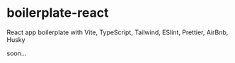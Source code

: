# boilerplate-react
React app boilerplate with Vite, TypeScript, Tailwind, ESlint, Prettier, AirBnb, Husky 

soon...
